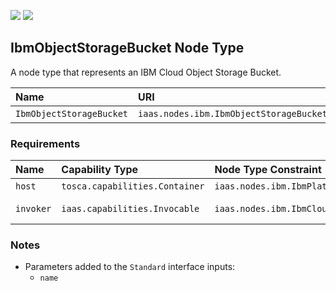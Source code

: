 ![](https://img.shields.io/badge/Status:-RELEASED-green)
![](https://img.shields.io/badge/%20-DEPLOYABLE-blueviolet)

## IbmObjectStorageBucket Node Type

A node type that represents an IBM Cloud Object Storage Bucket.

| Name | URI | Version | Derived From |
|:---- |:--- |:------- |:------------ |
| `IbmObjectStorageBucket` | `iaas.nodes.ibm.IbmObjectStorageBucket` | 1.0.0 | `iaas.nodes.abstract.ObjectStorage` |


### Requirements

| Name | Capability Type | Node Type Constraint | Relationship Type | Occurrences |
|:---- |:--------------- |:-------------------- |:----------------- |:------------|
| `host` | `tosca.capabilities.Container` | `iaas.nodes.ibm.IbmPlatform` | `tosca.relationships.HostedOn`| [1, 1] |
| `invoker` | `iaas.capabilities.Invocable` | `iaas.nodes.ibm.IbmCloudFunction` | `iaas.relationships.ibm.IbmCOSTriggers`| [0, UNBOUNDED] |

### Notes

* Parameters added to the `Standard` interface inputs:
    * `name`